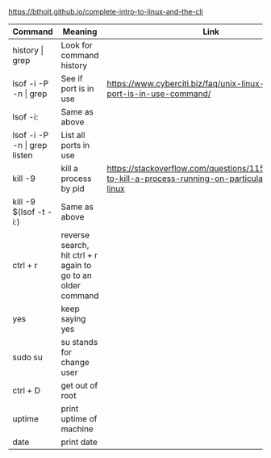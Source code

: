 https://btholt.github.io/complete-intro-to-linux-and-the-cli




| Command                                  | Meaning                                                      | Link                                                         |
| ---------------------------------------- | ------------------------------------------------------------ | ------------------------------------------------------------ |
| history \| grep <string u r looking for> | Look for command history                                     |                                                              |
| lsof -i -P -n \| grep <port>             | See if port is in use                                        | https://www.cyberciti.biz/faq/unix-linux-check-if-port-is-in-use-command/ |
| lsof -i:<port>                           | Same as above                                                |                                                              |
| lsof -i -P -n \| grep listen             | List all ports in use                                        |                                                              |
| kill -9 <pid>                            | kill a process by pid                                        | https://stackoverflow.com/questions/11583562/how-to-kill-a-process-running-on-particular-port-in-linux |
| kill -9 $(lsof -t -i:<port>)             | Same as above                                                |                                                              |
| ctrl + r                                 | reverse search, hit ctrl + r again to go to an older command |                                                              |
| yes                                      | keep saying yes                                              |                                                              |
| sudo su                                  | su stands for change user                                    |                                                              |
| ctrl + D                                 | get out of root                                              |                                                              |
| uptime                                   | print uptime of machine                                      |                                                              |
| date                                     | print date                                                   |                                                              |



